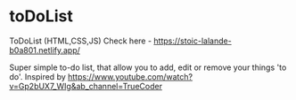 # toDoList
ToDoList (HTML,CSS,JS)
Check here - https://stoic-lalande-b0a801.netlify.app/

Super simple to-do list, that allow you to add, edit or remove your things 'to do'.
Inspired by https://www.youtube.com/watch?v=Gp2bUX7_WIg&ab_channel=TrueCoder
